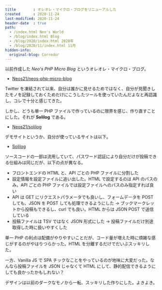 ```yaml
---
title        : オレオレ・マイクロ・ブログをリニューアルした
created      : 2020-11-24
last-modified: 2020-11-24
header-date  : true
path:
  - /index.html Neo's World
  - /blog/index.html Blog
  - /blog/2020/index.html 2020年
  - /blog/2020/11/index.html 11月
hidden-info:
  original-blog: Corredor
---
```


以前作成した *Neo's PHP Micro Blog* というオレオレ・マイクロ・ブログ。

- [Neos21/neos-php-micro-blog](https://github.com/Neos21/neos-php-micro-blog)

Twitter を凍結されて以来、自分は誰かに見せるためではなく、自分が見聞きしたモノを記録しておくためだけにこうしたツールを使っていたんだよなと再認識し、コレで十分と感じてきた。

しかし、どうも単一 PHP ファイルで作っているのに限界を感じ、作り直すことにした。それが **Solilog** である。

- [Neos21/solilog](https://github.com/Neos21/solilog)

デモサイトというか、自分が使っているサイトは以下。

- [Solilog](https://neos21-oci.cf/solilog/)

ソースコードの一部は流用していて、パスワード認証により自分だけが投稿できる仕組みは同じだが、以下の点が異なる。

- フロントエンドの HTML と、API ごとの PHP ファイルに分割した
- 設定情報を設定ファイルに追い出した。HTML で設定するのは API のパスのみ。API ごとの PHP ファイルでは設定ファイルへのパスのみ指定すれば良い
- API は GET にリクエストパラメータでも良いし、フォームデータを POST しても、JSON を POST しても処理できるようにした → ブックマークレットから投稿もできるし、curl でも良い。HTML からは JSON POST で送信している
- 投稿ファイルは TSV ではなく JSON 形式にした → 投稿ファイルだけ別途取得した時に扱いやすくした

単一 PHP の利点は配備がやりやすいことだが、コード量が増えた時に煩雑な感じがするのがやはりつらかった。HTML を分離するだけでだいぶスッキリした。

一方、Vanilla JS で SPA チックなことをやっているのが地味に大変だった。なんなら投稿ファイルを JSON じゃなくて HTML にして、静的配信できるようにしても良かったかもしれない？

デザインは以前のダークなモノから一転、スッキリした作りにした。よきよき。
